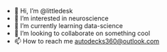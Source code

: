 - 👋 Hi, I’m @littledesk
- 👀 I’m interested in neuroscience
- 🌱 I’m currently learning data-science
- 💞️ I’m looking to collaborate on something cool
- 📫 How to reach me autodecks360@outlook.com

<!---
littledesk/littledesk is a ✨ special ✨ repository because its `README.md` (this file) appears on your GitHub profile.
You can click the Preview link to take a look at your changes.
--->
